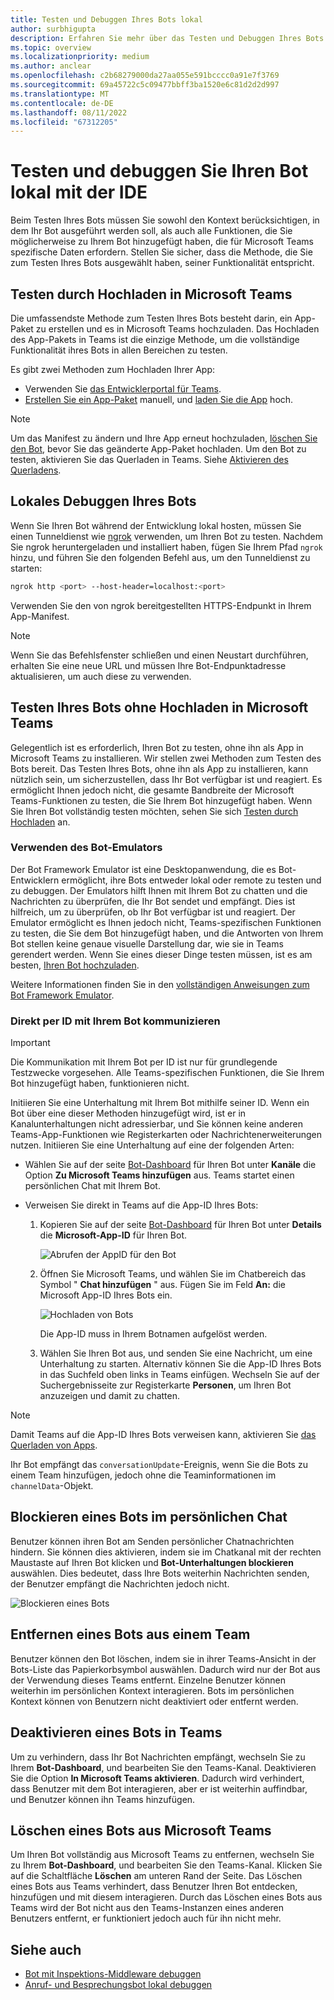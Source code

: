 ```yaml
---
title: Testen und Debuggen Ihres Bots lokal
author: surbhigupta
description: Erfahren Sie mehr über das Testen und Debuggen Ihres Bots lokal mit einer IDE in der Teams-Umgebung durch Querladen und vieles mehr.
ms.topic: overview
ms.localizationpriority: medium
ms.author: anclear
ms.openlocfilehash: c2b68279000da27aa055e591bcccc0a91e7f3769
ms.sourcegitcommit: 69a45722c5c09477bbff3ba1520e6c81d2d2d997
ms.translationtype: MT
ms.contentlocale: de-DE
ms.lasthandoff: 08/11/2022
ms.locfileid: "67312205"
---
```

# <a name="test-and-debug-your-bot-locally-with-ide"></a>Testen und debuggen Sie Ihren Bot lokal mit der IDE

Beim Testen Ihres Bots müssen Sie sowohl den Kontext berücksichtigen, in dem Ihr Bot ausgeführt werden soll, als auch alle Funktionen, die Sie möglicherweise zu Ihrem Bot hinzugefügt haben, die für Microsoft Teams spezifische Daten erfordern. Stellen Sie sicher, dass die Methode, die Sie zum Testen Ihres Bots ausgewählt haben, seiner Funktionalität entspricht.

## <a name="test-by-uploading-to-teams"></a>Testen durch Hochladen in Microsoft Teams

Die umfassendste Methode zum Testen Ihres Bots besteht darin, ein App-Paket zu erstellen und es in Microsoft Teams hochzuladen. Das Hochladen des App-Pakets in Teams ist die einzige Methode, um die vollständige Funktionalität ihres Bots in allen Bereichen zu testen.

Es gibt zwei Methoden zum Hochladen Ihrer App:

* Verwenden Sie [das Entwicklerportal für Teams](~/concepts/build-and-test/teams-developer-portal.md).
* [Erstellen Sie ein App-Paket](~/concepts/build-and-test/apps-package.md) manuell, und [laden Sie die App](~/concepts/deploy-and-publish/apps-upload.md) hoch.

> [!NOTE]
> Um das Manifest zu ändern und Ihre App erneut hochzuladen, [löschen Sie den Bot](#delete-a-bot-from-teams), bevor Sie das geänderte App-Paket hochladen.
> Um den Bot zu testen, aktivieren Sie das Querladen in Teams. Siehe [Aktivieren des Querladens](/microsoftteams/platform/concepts/build-and-test/prepare-your-o365-tenant#enable-custom-teams-apps-and-turn-on-custom-app-uploading).

## <a name="debug-your-bot-locally"></a>Lokales Debuggen Ihres Bots

Wenn Sie Ihren Bot während der Entwicklung lokal hosten, müssen Sie einen Tunneldienst wie [ngrok](https://ngrok.com/) verwenden, um Ihren Bot zu testen. Nachdem Sie ngrok heruntergeladen und installiert haben, fügen Sie Ihrem Pfad `ngrok` hinzu, und führen Sie den folgenden Befehl aus, um den Tunneldienst zu starten:

```bash
ngrok http <port> --host-header=localhost:<port>
```

Verwenden Sie den von ngrok bereitgestellten HTTPS-Endpunkt in Ihrem App-Manifest.

> [!NOTE]
> Wenn Sie das Befehlsfenster schließen und einen Neustart durchführen, erhalten Sie eine neue URL und müssen Ihre Bot-Endpunktadresse aktualisieren, um auch diese zu verwenden.

## <a name="test-your-bot-without-uploading-to-teams"></a>Testen Ihres Bots ohne Hochladen in Microsoft Teams

Gelegentlich ist es erforderlich, Ihren Bot zu testen, ohne ihn als App in Microsoft Teams zu installieren. Wir stellen zwei Methoden zum Testen des Bots bereit. Das Testen Ihres Bots, ohne ihn als App zu installieren, kann nützlich sein, um sicherzustellen, dass Ihr Bot verfügbar ist und reagiert. Es ermöglicht Ihnen jedoch nicht, die gesamte Bandbreite der Microsoft Teams-Funktionen zu testen, die Sie Ihrem Bot hinzugefügt haben. Wenn Sie Ihren Bot vollständig testen möchten, sehen Sie sich [Testen durch Hochladen](#test-by-uploading-to-teams) an.

### <a name="use-the-bot-emulator"></a>Verwenden des Bot-Emulators

Der Bot Framework Emulator ist eine Desktopanwendung, die es Bot-Entwicklern ermöglicht, ihre Bots entweder lokal oder remote zu testen und zu debuggen. Der Emulators hilft Ihnen mit Ihrem Bot zu chatten und die Nachrichten zu überprüfen, die Ihr Bot sendet und empfängt. Dies ist hilfreich, um zu überprüfen, ob Ihr Bot verfügbar ist und reagiert. Der Emulator ermöglicht es Ihnen jedoch nicht, Teams-spezifischen Funktionen zu testen, die Sie dem Bot hinzugefügt haben, und die Antworten von Ihrem Bot stellen keine genaue visuelle Darstellung dar, wie sie in Teams gerendert werden. Wenn Sie eines dieser Dinge testen müssen, ist es am besten, [Ihren Bot hochzuladen](#test-by-uploading-to-teams).

Weitere Informationen finden Sie in den [vollständigen Anweisungen zum Bot Framework Emulator](/azure/bot-service/bot-service-debug-emulator?view=azure-bot-service-4.0&preserve-view=true).

### <a name="talk-to-your-bot-directly-by-id"></a>Direkt per ID mit Ihrem Bot kommunizieren

> [!Important]
> Die Kommunikation mit Ihrem Bot per ID ist nur für grundlegende Testzwecke vorgesehen. Alle Teams-spezifischen Funktionen, die Sie Ihrem Bot hinzugefügt haben, funktionieren nicht.

Initiieren Sie eine Unterhaltung mit Ihrem Bot mithilfe seiner ID. Wenn ein Bot über eine dieser Methoden hinzugefügt wird, ist er in Kanalunterhaltungen nicht adressierbar, und Sie können keine anderen Teams-App-Funktionen wie Registerkarten oder Nachrichtenerweiterungen nutzen. Initiieren Sie eine Unterhaltung auf eine der folgenden Arten:

* Wählen Sie auf der seite [Bot-Dashboard](https://dev.botframework.com/bots) für Ihren Bot unter **Kanäle** die Option **Zu Microsoft Teams hinzufügen** aus. Teams startet einen persönlichen Chat mit Ihrem Bot.

* Verweisen Sie direkt in Teams auf die App-ID Ihres Bots:
   1. Kopieren Sie auf der seite [Bot-Dashboard](https://dev.botframework.com/bots) für Ihren Bot unter **Details** die **Microsoft-App-ID** für Ihren Bot.
  
      ![Abrufen der AppID für den Bot](~/assets/images/bots_appid_botframework.png)
  
   2. Öffnen Sie Microsoft Teams, und wählen Sie im Chatbereich das Symbol " **Chat hinzufügen** " aus. Fügen Sie im Feld **An:** die Microsoft App-ID Ihres Bots ein.
  
      ![Hochladen von Bots](~/assets/images/bots_uploading.png)

      Die App-ID muss in Ihrem Botnamen aufgelöst werden.

   3. Wählen Sie Ihren Bot aus, und senden Sie eine Nachricht, um eine Unterhaltung zu starten.
      Alternativ können Sie die App-ID Ihres Bots in das Suchfeld oben links in Teams einfügen. Wechseln Sie auf der Suchergebnisseite zur Registerkarte **Personen**, um Ihren Bot anzuzeigen und damit zu chatten.

> [!Note]
> Damit Teams auf die App-ID Ihres Bots verweisen kann, aktivieren Sie [das Querladen von Apps](/microsoftteams/platform/concepts/build-and-test/prepare-your-o365-tenant#enable-custom-teams-apps-and-turn-on-custom-app-uploading).

Ihr Bot empfängt das `conversationUpdate`-Ereignis, wenn Sie die Bots zu einem Team hinzufügen, jedoch ohne die Teaminformationen im `channelData`-Objekt.

## <a name="block-a-bot-in-personal-chat"></a>Blockieren eines Bots im persönlichen Chat

Benutzer können ihren Bot am Senden persönlicher Chatnachrichten hindern. Sie können dies aktivieren, indem sie im Chatkanal mit der rechten Maustaste auf Ihren Bot klicken und **Bot-Unterhaltungen blockieren** auswählen. Dies bedeutet, dass Ihre Bots weiterhin Nachrichten senden, der Benutzer empfängt die Nachrichten jedoch nicht.

![Blockieren eines Bots](~/assets/images/bots/botdisable.png)

## <a name="remove-a-bot-from-a-team"></a>Entfernen eines Bots aus einem Team

Benutzer können den Bot löschen, indem sie in ihrer Teams-Ansicht in der Bots-Liste das Papierkorbsymbol auswählen. Dadurch wird nur der Bot aus der Verwendung dieses Teams entfernt. Einzelne Benutzer können weiterhin im persönlichen Kontext interagieren. Bots im persönlichen Kontext können von Benutzern nicht deaktiviert oder entfernt werden.

## <a name="disable-a-bot-in-teams"></a>Deaktivieren eines Bots in Teams

Um zu verhindern, dass Ihr Bot Nachrichten empfängt, wechseln Sie zu Ihrem **Bot-Dashboard**, und bearbeiten Sie den Teams-Kanal. Deaktivieren Sie die Option **In Microsoft Teams aktivieren**. Dadurch wird verhindert, dass Benutzer mit dem Bot interagieren, aber er ist weiterhin auffindbar, und Benutzer können ihn Teams hinzufügen.

## <a name="delete-a-bot-from-teams"></a>Löschen eines Bots aus Microsoft Teams

Um Ihren Bot vollständig aus Microsoft Teams zu entfernen, wechseln Sie zu Ihrem **Bot-Dashboard**, und bearbeiten Sie den Teams-Kanal. Klicken Sie auf die Schaltfläche **Löschen** am unteren Rand der Seite. Das Löschen eines Bots aus Teams verhindert, dass Benutzer Ihren Bot entdecken, hinzufügen und mit diesem interagieren. Durch das Löschen eines Bots aus Teams wird der Bot nicht aus den Teams-Instanzen eines anderen Benutzers entfernt, er funktioniert jedoch auch für ihn nicht mehr.

## <a name="see-also"></a>Siehe auch

* [Bot mit Inspektions-Middleware debuggen](/azure/bot-service/bot-service-debug-inspection-middleware)
* [Anruf- und Besprechungsbot lokal debuggen](~/bots/calls-and-meetings/debugging-local-testing-calling-meeting-bots.md)
